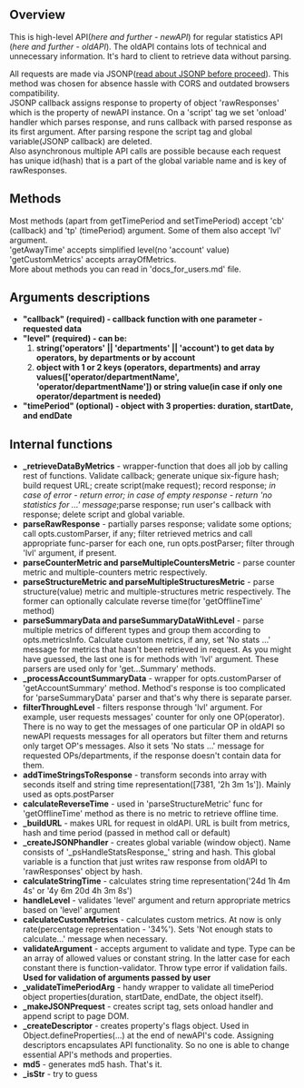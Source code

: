 ## Overview
This is high-level API(_here and further - newAPI_) for regular statistics API (_here and further - oldAPI_). The oldAPI contains lots of technical and unnecessary information. It's hard to client to retrieve data without parsing.  

All requests are made via JSONP([read about JSONP before proceed](https://javascript.info/fetch-crossorigin#using-scripts)). This method was chosen for absence hassle with CORS and outdated browsers compatibility.  
JSONP callback assigns response to property of object 'rawResponses' which is the property of newAPI instance. On a 'script' tag we set 'onload' handler which parses response, and runs callback with parsed response as its first argument. After parsing respone the script tag and global variable(JSONP callback) are deleted.  
Also asynchronous multiple API calls are possible because each request has unique id(hash) that is a part of the global variable name and is key of rawResponses.

## Methods
Most methods (apart from getTimePeriod and setTimePeriod) accept 'cb' (callback) and 'tp' (timePeriod) argument. Some of them also accept 'lvl' argument.  
'getAwayTime' accepts simplified level(no 'account' value)  
'getCustomMetrics' accepts arrayOfMetrics.  
More about methods you can read in 'docs_for_users.md' file.

## Arguments descriptions  
* **"callback" (required) - callback function with one parameter - requested data**  
* **"level" (required) - can be:**  
  1. __string('operators' || 'departments' || 'account') to get data by operators, by departments or by account__
  2. __object with 1 or 2 keys (operators, departments) and array values(['operator/departmentName', 'operator/departmentName']) or string value(in case if only one operator/department is needed)__
* **"timePeriod" (optional) - object with 3 properties: duration, startDate, and endDate**  

## Internal functions
* **_retrieveDataByMetrics** - wrapper-function that does all job by calling rest of functions. Validate callback; generate unique six-figure hash; build request URL; create script(make request); record response; *in case of error - return error; in case of empty response - return 'no statistics for ...' message*;parse response; run user's callback with response; delete script and global variable.  
* **parseRawResponse** - partially parses response; validate some options; call opts.customParser, if any; filter retrieved metrics and call appropriate func-parser for each one, run opts.postParser; filter through 'lvl' argument, if present.  
* **parseCounterMetric and parseMultipleCountersMetric** - parse counter metric and multiple-counters metric respectively.  
* **parseStructureMetric and parseMultipleStructuresMetric** - parse structure(value) metric and multiple-structures metric respectively. The former can optionally calculate reverse time(for 'getOfflineTime' method)  
* **parseSummaryData and parseSummaryDataWithLevel** - parse multiple metrics of different types and group them according to opts.metricsInfo. Calculate custom metrics, if any, set 'No stats ...' message for metrics that hasn't been retrieved in request. As you might have guessed, the last one is for methods with 'lvl' argument. These parsers are used only for 'get...Summary' methods.  
* **_processAccountSummaryData** - wrapper for opts.customParser of 'getAccountSummary' method. Method's response is too complicated for 'parseSummaryData' parser and that's why there is separate parser.  
* **filterThroughLevel** - filters response through 'lvl' argument. For example, user requests messages' counter for only one OP(operator). There is no way to get the messages of one particular OP in oldAPI so newAPI requests messages for all operators but filter them and returns only target OP's messages. Also it sets 'No stats ...' message for requested OPs/departments, if the response doesn't contain data for them.  
* **addTimeStringsToResponse** - transform seconds into array with seconds itself and string time representation([7381, '2h 3m 1s']). Mainly used as opts.postParser  
* **calculateReverseTime** - used in 'parseStructureMetric' func for 'getOfflineTime' method as there is no metric to retrieve offline time.  
* **_buildURL** - makes URL for request in oldAPI. URL is built from metrics, hash and time period (passed in method call or default)  
* **_createJSONPhandler** - creates global variable (window object). Name consists of '\_psHandleStatsResponse\_' string and hash. This global variable is a function that just writes raw response from oldAPI to 'rawResponses' object by hash.  
* **calculateStringTime** - calculates string time representation('24d 1h 4m 4s' or '4y 6m 20d 4h 3m 8s')  
* **handleLevel** - validates 'level' argument and return appropriate metrics based on 'level' argument  
* **calculateCustomMetrics** - calculates custom metrics. At now is only rate(percentage representation - '34%'). Sets 'Not enough stats to calculate...' message when necessary.  
* **validateArgument** - accepts argument to validate and type. Type can be an array of allowed values or constant string. In the latter case for each constant there is function-validator. Throw type error if validation fails. **Used for validation of arguments passed by user**  
* **_validateTimePeriodArg** - handy wrapper to validate all timePeriod object properties(duration, startDate, endDate, the object itself).  
* **_makeJSONPrequest** - creates script tag, sets onload handler and append script to page DOM.  
* **_createDescriptor** - creates property's flags object. Used in Object.defineProperties(...) at the end of newAPI's code. Assigning descriptors encapsulates API functionality. So no one is able to change essential API's methods and properties.  
* **md5** - generates md5 hash. That's it.  
* **_isStr** - try to guess  